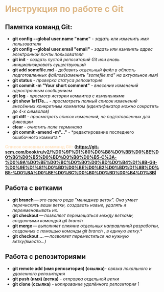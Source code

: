 # <span style="color:burlywood">Инструкция по работе с Git</span>
## Памятка команд Git:
* **git config --global user.name "name"** - *задать или изменить имя пользователя*
* **git config --global user.email "email"** - *задать или изменить адрес электронной почты пользователя*
* **git init** - *создать пустой репозиторий Git или вновь инициализировать существующий*
* **git add somefile.md** - *добавить отдельный файл в область подготовленных файлов(заменить "somefile.md" на актуальное имя)*
* **git status** - *проверка статуса репозитория*
* **git commit -m "Your short comment"** - *внесение изменений однострочным сообщением*
* **git log** - *просмотр истории коммитов с изменениями*
* **git show 1af17e...** - *просмотреть полный список изменений внесённых конкретным коммитом (идентификатор можно сократить до 4-х символов)*
* **git diff** - *просмотреть список изменений, не подготовленных для фиксации*
* **clear** - *очистить поле терминала*
* **git commit -amend -m"..."** - *редактирование последнего ошибочного коммита *

<span style="color:bisque"> **Список основных комманд Git:**</span> **(https://git-scm.com/book/ru/v2/%D0%9F%D1%80%D0%B8%D0%BB%D0%BE%D0%B6%D0%B5%D0%BD%D0%B8%D0%B5-C%3A-%D0%9A%D0%BE%D0%BC%D0%B0%D0%BD%D0%B4%D1%8B-Git-%D0%9E%D1%81%D0%BD%D0%BE%D0%B2%D0%BD%D1%8B%D0%B5-%D0%BA%D0%BE%D0%BC%D0%B0%D0%BD%D0%B4%D1%8B)**
## Работа с ветками
* **git branch** — *это своего рода "менеджер веток". Она умеет перечислять ваши ветки, создавать новые, удалять и переименовывать их.*
* **git checkout** — *позволяет перемещаться между ветками, созданными командой git branch*
* **git merge** — *выполняет слияние отдельных направлений разработки, созданных с помощью команды git branch , в единую ветку.**
* **git checkout ...** — *позволяет переместиться на нужную ветку(вместо...)*
## Работа с репозиториями
* **git remote add (имя репозитория) (ссылка)**- *связка локального и удаленного репозитория*
* **git push (имя) (ветка)** - *отправка отдельной ветки*
* **git clone (ссылка)** - *копирование удалённого репозитория*
1

